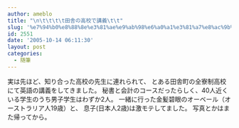 ```yaml
---
author: ameblo
title: "\n\t\t\t\t田舎の高校で講義\t\t"
slug: '%e7%94%b0%e8%88%8e%e3%81%ae%e9%ab%98%e6%a0%a1%e3%81%a7%e8%ac%9b%e7%be%a9'
id: 2551
date: '2005-10-14 06:11:30'
layout: post
categories:
  - 随筆
---
```


実は先ほど、知り合った高校の先生に連れられて、 とある田舎町の全寮制高校にて英語の講義をしてきました。 秘書と会計のコースだったらしく、40人近くいる学生のうち男子学生はわずか2人。 一緒に行った金髪碧眼のオーベール（オーストラリア人19歳）と、 息子(日本人2歳)は激モテしてました。 写真とかはまた帰ってから。